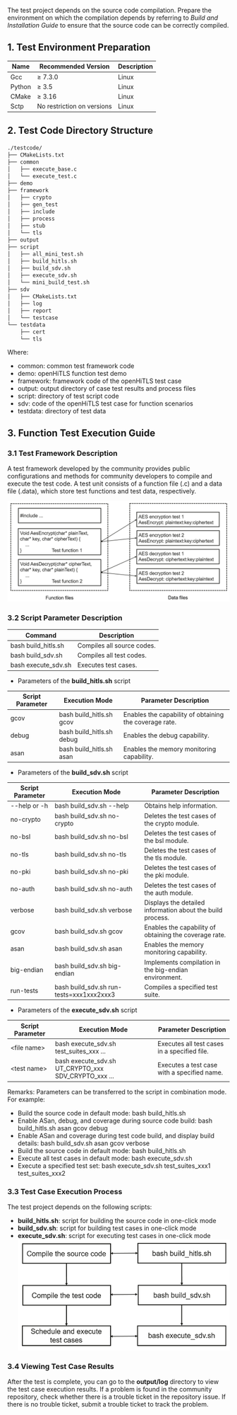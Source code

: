 The test project depends on the source code compilation. Prepare the environment on which the compilation depends by referring to *Build and Installation Guide* to ensure that the source code can be correctly compiled.

## 1. Test Environment Preparation

| **Name**| **Recommended Version**| **Description**                                           |
| -------- | ------------ | --------------------------------------------------- |
| Gcc      | ≥ 7.3.0       | Linux                                               |
| Python   | ≥ 3.5         | Linux                                               |
| CMake    | ≥ 3.16        | Linux                                               |
| Sctp    | No restriction on versions        | Linux                                               |

## 2. Test Code Directory Structure

```
./testcode/
├── CMakeLists.txt
├── common
│   ├── execute_base.c
│   └── execute_test.c
├── demo
├── framework
│   ├── crypto
│   ├── gen_test
│   ├── include
│   ├── process
│   ├── stub
│   └── tls
├── output
├── script
│   ├── all_mini_test.sh
│   ├── build_hitls.sh
│   ├── build_sdv.sh
│   ├── execute_sdv.sh
│   └── mini_build_test.sh
├── sdv
│   ├── CMakeLists.txt
│   ├── log
│   ├── report
│   └── testcase
└── testdata
    ├── cert
    └── tls
```
Where:

- common: common test framework code
- demo: openHiTLS function test demo
- framework: framework code of the openHiTLS test case
- output: output directory of case test results and process files
- script: directory of test script code
- sdv: code of the openHiTLS test case for function scenarios
- testdata: directory of test data

## 3. Function Test Execution Guide

### 3.1 Test Framework Description

A test framework developed by the community provides public configurations and methods for community developers to compile and execute the test code. A test unit consists of a function file (.c) and a data file (.data), which store test functions and test data, respectively.

![image](../images/User%20Guide/Test%20Guide_figures/TestFrameworkDescription.png)

### 3.2 Script Parameter Description

| **Command**                   | **Description**                                                    |
| --------------------------- | ------------------------------------------------------------ |
| bash build_hitls.sh                 | Compiles all source codes.                                                |
| bash build_sdv.sh        | Compiles all test codes.                  |
| bash execute_sdv.sh | Executes test cases.|

- Parameters of the **build_hitls.sh** script

| **Script Parameter**|**Execution Mode**  |    **Parameter Description**                                       |
| -------- | ------------ | --------------------------------------------------- |
| gcov     |  bash build_hitls.sh gcov |Enables the capability of obtaining the coverage rate.        |
| debug | bash build_hitls.sh debug          |Enables the debug capability.                |
| asan    | bash build_hitls.sh asan         |Enables the memory monitoring capability.        |

- Parameters of the **build_sdv.sh** script

| **Script Parameter**|  **Execution Mode** |  **Parameter Description**                                        |
| -------- | ------------ | --------------------------------------------------- |
| --help or -h    |  bash build_sdv.sh --help |Obtains help information.       |
| no-crypto    | bash build_sdv.sh no-crypto         |Deletes the test cases of the crypto module.       |
| no-bsl    | bash build_sdv.sh no-bsl         | Deletes the test cases of the bsl module.       |
| no-tls    | bash build_sdv.sh no-tls         | Deletes the test cases of the tls module.       |
| no-pki    | bash build_sdv.sh no-pki         | Deletes the test cases of the pki module.       |
| no-auth    | bash build_sdv.sh no-auth         | Deletes the test cases of the auth module.       |
| verbose    |bash build_sdv.sh verbose          |Displays the detailed information about the build process.        |
| gcov     |  bash build_sdv.sh gcov  | Enables the capability of obtaining the coverage rate.      |
| asan    | bash build_sdv.sh asan         | Enables the memory monitoring capability.      |
| big-endian    |bash build_sdv.sh big-endian          | Implements compilation in the big-endian environment.       |
| run-tests    | bash build_sdv.sh run-tests=xxx1xxx2xxx3 |   Compiles a specified test suite.       |

- Parameters of the **execute_sdv.sh** script

| **Script Parameter**|  **Execution Mode**| **Parameter Description**                                           |
| -------- | ------------ | --------------------------------------------------- |
| \<file name\>    |  bash execute_sdv.sh test_suites_xxx ...  | Executes all test cases in a specified file.|
| \<test name\> | bash execute_sdv.sh UT_CRYPTO_xxx SDV_CRYPTO_xxx ...      |Executes a test case with a specified name. |

Remarks: Parameters can be transferred to the script in combination mode. For example:

- Build the source code in default mode: bash build_hitls.sh
- Enable ASan, debug, and coverage during source code build: bash build_hitls.sh asan gcov debug
- Enable ASan and coverage during test code build, and display build details: bash build_sdv.sh asan gcov verbose
- Build the source code in default mode: bash build_hitls.sh
- Execute all test cases in default mode: bash execute_sdv.sh
- Execute a specified test set: bash execute_sdv.sh test_suites_xxx1 test_suites_xxx2

### 3.3 Test Case Execution Process

The test project depends on the following scripts:

- **build_hitls.sh**: script for building the source code in one-click mode
- **build_sdv.sh**: script for building test cases in one-click mode
- **execute_sdv.sh**: script for executing test cases in one-click mode
  ![image](../images/User%20Guide/Test%20Guide_figures/TestCaseExecutionProcess.png)

### 3.4 Viewing Test Case Results

After the test is complete, you can go to the **output/log** directory to view the test case execution results. If a problem is found in the community repository, check whether there is a trouble ticket in the repository issue. If there is no trouble ticket, submit a trouble ticket to track the problem.
